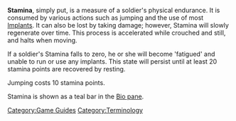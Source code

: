 **Stamina**, simply put, is a measure of a soldier's physical endurance.
It is consumed by various actions such as jumping and the use of most
[Implants](/Implants "wikilink"). It can also be lost by taking damage;
however, Stamina will slowly regenerate over time. This process is
accelerated while crouched and still, and halts when moving.

If a soldier's Stamina falls to zero, he or she will become 'fatigued'
and unable to run or use any implants. This state will persist until at
least 20 stamina points are recovered by resting.

Jumping costs 10 stamina points.

Stamina is shown as a teal bar in the [Bio
pane](/Heads-up_Display#Bio_Pane "wikilink").

[Category:Game Guides](/Category:Game_Guides "wikilink")
[Category:Terminology](/Category:Terminology "wikilink")
